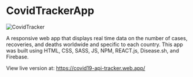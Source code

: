 # CovidTrackerApp

![CovidTracker](https://user-images.githubusercontent.com/54502452/145691868-a7d990f1-b416-46af-ab82-06e9b782d902.png)

A responsive web app that displays real time data on the number of cases, recoveries, and deaths worldwide and specific to each country. This app was built using HTML, CSS, SASS, JS, NPM, REACT.js, Disease.sh, and Firebase.

View live version at: https://covid19-api-tracker.web.app/
